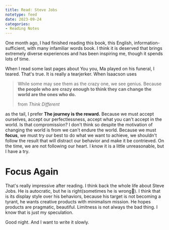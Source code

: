 ```yaml
---
title: Read: Steve Jobs
notetype: feed
date: 2023-09-24
categories: 
- Reading Notes
---
```


One month ago, I had finished reading this book, this English, information-sufficient, with many infamiliar words book. I think it is deserved that brings extremely diverse experiences and has been inspiring me, though it spends lots of time.

When I read some last pages about You you, Ma played on his funeral, I teared. That's true. It is really a tearjerker. When Isaacson uses

> While some may see them as the crazy one, we see genius. Because **the people who are crazy enough to think they can change the world are the ones who do.**
> 
> from *Think Different*

as the tail, I prefer **The journey is the reward.** Because we must accept ourselves, accept our perfectlessness, accept what you can't accept in the world. Is that compromission? I don't think so despite the motivation of changing the world is from we can't endure the world. Because we must **focus**, we must try our best to do what we want to achieve, we shouldn't follow the result that will distract our behavior and make it be contrieved. On the time, we are not following our heart. I know it is a little unreasonable, but I have a try.

# Focus Again

That's really impressive after reading. I think back the whole life about Steve Jobs. He is autocratic, but he is right(sometimes he is wrong🤣). I think that is its display style over his behaviors, because his target is not becoming a tyrant, he wants creative products with minimalism mission. He hopes products are pragmatic, beautiful. Limitness is not always the bad thing. I know that is just my speculation.

Good night. And I want to write it slowly.